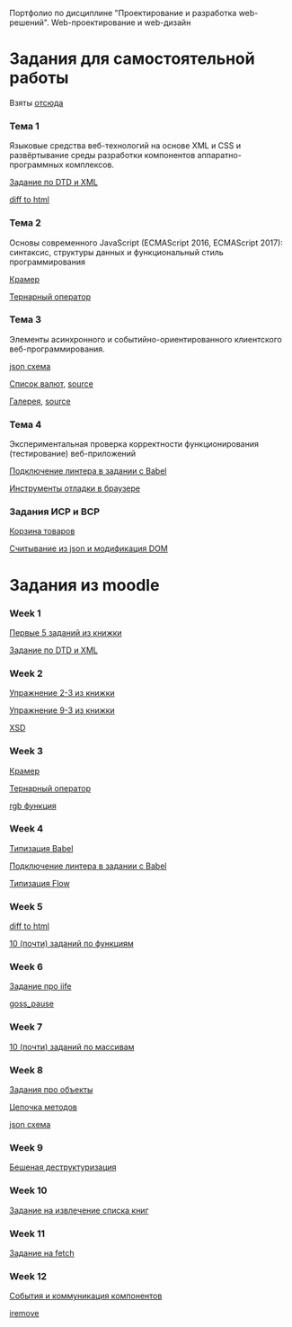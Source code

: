 Портфолио по дисциплине "Проектирование и разработка web-решений". Web-проектирование и web-дизайн

# Задания для самостоятельной работы

Взяты [отсюда](http://kodaktor.ru/web_2017_Prilo1.pdf)

### Тема 1

Языковые средства веб-технологий на основе XML и CSS и развёртывание среды разработки компонентов  аппаратно-программных комплексов.

[Задание по DTD и XML](https://github.com/DenisNyux/Web-portfolio/tree/master/Week1/xml_dtd)

[diff to html](https://github.com/DenisNyux/Web-portfolio/tree/master/Week5/diff_task)

### Тема 2

Основы современного JavaScript (ECMAScript 2016, ECMAScript 2017): синтаксис, структуры данных и функциональный стиль программирования

[Крамер](Week3/task1.js)

[Тернарный оператор](Week3/ternar_task.js)

### Тема 3

Элементы асинхронного и событийно-ориентированного клиентского веб-программирования.

[json схема](https://github.com/DenisNyux/Web-portfolio/tree/master/Week8/json_intro)

[Список валют](https://kodaktor.ru/aa71249), [source](https://github.com/DenisNyux/Web-portfolio/tree/master/srs/currencies)

[Галерея](https://kodaktor.ru/15f7253), [source](https://github.com/DenisNyux/Web-portfolio/tree/master/srs/gallery)

### Тема 4

Экспериментальная проверка корректности функционирования (тестирование) веб-приложений

[Подключение линтера в задании с Babel](https://github.com/DenisNyux/Web-portfolio/tree/master/Week4/babel)

[Инструменты отладки в браузере](https://github.com/DenisNyux/Web-portfolio/tree/master/srs/chrome_breackpoints)


### Задания ИСР и ВСР

[Корзина товаров](https://denisnyux.github.io/drag-drop/)

[Считывание из json и модификация DOM](https://kodaktor.ru/19112019_77171)


# Задания из moodle

### Week 1

[Первые 5 заданий из книжки](https://github.com/DenisNyux/Web-portfolio/tree/master/Week1/ex_from1to5)

[Задание по DTD и XML](https://github.com/DenisNyux/Web-portfolio/tree/master/Week1/xml_dtd)

### Week 2 

[Упражнение 2-3 из книжки](https://github.com/DenisNyux/Web-portfolio/tree/master/Week2/p30_ex2-3)

[Упражнение 9-3 из книжки](https://denisnyux.github.io/p115_ex9-3/)

[XSD](https://github.com/DenisNyux/Web-portfolio/tree/master/Week2/xsd)

### Week 3

[Крамер](https://github.com/DenisNyux/Web-portfolio/tree/master/Week3/task1.js)

[Тернарный оператор](https://github.com/DenisNyux/Web-portfolio/tree/master/Week3/ternar_task.js)

[rgb функция](https://github.com/DenisNyux/Web-portfolio/tree/master/Week3/task2.js)

### Week 4

[Типизация Babel](https://github.com/DenisNyux/Web-portfolio/tree/master/Week4/babel)

[Подключение линтера в задании с Babel](https://github.com/DenisNyux/Web-portfolio/tree/master/Week4/babel)

[Типизация Flow](https://github.com/DenisNyux/Web-portfolio/tree/master/Week4/flow)

### Week 5

[diff to html](https://github.com/DenisNyux/Web-portfolio/tree/master/Week5/diff_task)

[10 (почти) заданий по функциям](https://github.com/DenisNyux/Web-portfolio/tree/master/Week5/func_tasks)

### Week 6

[Задание про iife](https://github.com/DenisNyux/Web-portfolio/tree/master/Week6/iife)

[goss_pause](https://github.com/DenisNyux/Web-portfolio/tree/master/Week6/task101019)

### Week 7

[10 (почти) заданий по массивам](https://github.com/DenisNyux/Web-portfolio/tree/master/Week7)

### Week 8

[Задания про объекты](https://github.com/DenisNyux/Web-portfolio/tree/master/Week8/2710task)

[Цепочка методов](https://github.com/DenisNyux/Web-portfolio/tree/master/Week8/task1)

[json схема](https://github.com/DenisNyux/Web-portfolio/tree/master/Week8/json_intro)

### Week 9

[Бешеная деструктуризация](https://github.com/DenisNyux/Web-portfolio/blob/master/Week9/ne_promise.js)

### Week 10

[Задание на извлечение списка книг](https://kodaktor.ru/19112019_77171)

### Week 11

[Задание на fetch](https://kodaktor.ru/13112018_849d8)

### Week 12

[События и коммуникация компонентов](https://kodaktor.ru/custom_86516)

[iremove](https://kodaktor.ru/iremove_a65cd)

